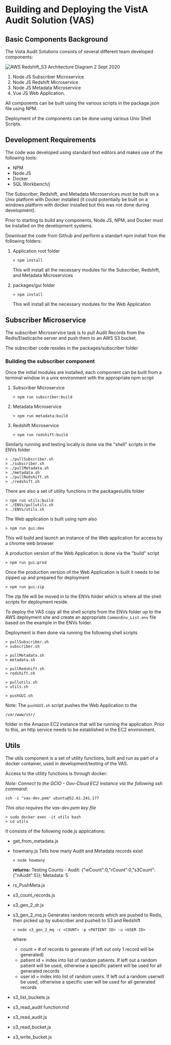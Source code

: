# Building and Deploying the VistA Audit Solution (VAS)

## Basic Components Background

The Vista Audit Solutions consists of several different team developed components:

![AWS Redshift_S3 Architecture Diagram 2 Sept 2020](Build_Run_Instructions.assets/AWS%20Redshift_S3%20Architecture%20Diagram%202%20Sept%202020.png)

1. Node JS Subscriber Microservice
2. Node JS Redshift Microservice
3. Node JS Metadata Microservice
4. Vue JS Web Application.

All components can be built using the various scripts in the package.json file using NPM.

Deployment of the components can be done using various Unix Shell Scripts.

## Development Requirements

The code was developed using standard text editors and makes use of the following tools:

- NPM
- Node.JS
- Docker
- SQL Workbench/j

The Subscriber, Redshift, and Metadata Microservices must be built on a Unix platform with Docker installed (it could potentially be built on a windows platform with docker installed but this was not done during development).

Prior to starting to build any components, Node.JS, NPM, and Docker must be installed on the development systems.

Download the code from Github and perform a standart npm install from the following folders:

1. Application root folder

	```
	> npm install
	```

   This will install all the necessary modules for the Subscriber, Redshift, and Metadata Microservices

2. packages/gui folder

   ```
   > npm install
   ```

   This will install all the necessary modules for the Web Application

## Subscriber Microservice

The subscriber Microservice task is to pull Audit Records from the Redis/Elasticache server and push them to an AWS S3 bucket.

The subscriber code resides in the packages/subscriber folder

### Building the subscriber component

Once the initial modules are installed, each component can be built from a terminal window in a unix environment with the appropriate npm script

1. Subscriber Microservice

   ```
   > npm run subscriber:build
   ```

2. Metadata Microservice

   ```
   > npm run metadata:build
   ```

3. Redshift Microservice

   ```
   > npm run redshift:build
   ```

Similarly running and testing locally is done via the "shell" scripts in the ENVs folder

```
> ./pullSubscriber.sh
> ./subscriber.sh
> ./pullMetadata.sh
> ./metadata.sh
> ./pullRedshift.sh
> ./redshift.sh
```

There are also a set of utility functions in the packages\utils folder

```
> npm run utils:build
> ./ENVs/pullutils.sh
> ./ENVs/utils.sh
```

The Web application is built using npm also

```
> npm run gui:dev
```

This will build and launch an instance of the Web application for access by a chrome web browser

A production version of the Web Application is done via the "build" script

```
> npm run gui:prod
```

Once the production version of the Web Application is built it needs to be zipped up and prepared for deployment

```
> npm run gui:zip
```

The zip file will be moved in to the ENVs folder which is where all the shell scripts for deployment reside.

To deploy the VAS copy all the shell scripts from the ENVs folder up to the AWS deployment site and create an appropriate `CommonEnv_List.env` file based on the example in the ENVs folder.

Deployment is then done via running the following shell scripts

```
> pullSubscriber.sh
> subscriber.sh

> pullMetadata.sh
> metadata.sh

> pullRedshift.sh
> redshift.sh

> pullutils.sh
> utils.sh

> pushGUI.sh
```

Note: The `pushGUI.sh` script pushes the Web Application to the 

```
/var/www/vsr/
```

folder in the Amazon EC2 instance that will be running the application. Prior to this, an http service needs to be established in the EC2 environment. 



## Utils

The utils component is a set of utility functions, built and run as part of a docker container, used in development/testing of the VAS.

Access to the utility functions is through docker:

*Note: Connect to the GCIO - Gov-Cloud EC2 instance via the following ssh command:*

```
ssh -i "vas-dev.pem" ubuntu@52.61.241.177
```

*This also requires the vas-dev.pem key file*

```
> sudo docker exec -it utils bash
> cd utils
```

It consists of the following node.js applications:

- get_from_metadata.js

- howmany.js
  Tells how many Audit and Metadata records exist

  ```
  > node howmany
  ```

  **returns:** 
  Testing Counts - Audit: {"wCount":0,"rCount":0,"s3Count":{"nAudit":5}}; Metadata: 5

  

- rs_PushMeta.js

- s3_count_records.js

- s3_gen_2_dr.js

- s3_gen_2_mq.js
  Generates random records which are pushed to Redis, then picked up by subscriber and pushed to S3 and Redshift

  ```
  > node s3_gen_2_mq -c <COUNT> -p <PATIENT ID> -u <USER ID>
  ```

  where:

  * count = # of records to generate (if left out only 1 record will be generated)
  * patient id = index into list of random patients. If left out a random patient will be used, otherwise a specific patient will be used for all generated records
  * user id = index into list of random users. If left out a random userwill be used, otherwise a specific user will be used for all generated records

- s3_list_buckets.js

- s3_read_audit function.md

- s3_read_audit.js

- s3_read_bucket.js

- s3_write_bucket.js


